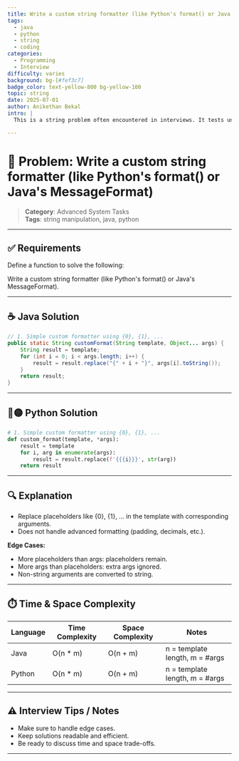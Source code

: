 ```yaml
---
title: Write a custom string formatter (like Python's format() or Java's MessageFormat)
tags:
  - java
  - python
  - string
  - coding
categories:
  - Programming
  - Interview
difficulty: varies
background: bg-[#fef3c7]
badge_color: text-yellow-800 bg-yellow-100
topic: string
date: 2025-07-01
author: Anikethan Bekal
intro: |
  This is a string problem often encountered in interviews. It tests understanding of fundamental concepts such as iteration, pattern matching, or algorithmic design depending on the problem.

---
```


# 🧠 Problem: Write a custom string formatter (like Python's format() or Java's MessageFormat)

> **Category**: Advanced System Tasks  
> **Tags**: string manipulation, java, python

---

## ✅ Requirements

Define a function to solve the following:

Write a custom string formatter (like Python's format() or Java's MessageFormat).

---

## ☕ Java Solution

```java
// 1. Simple custom formatter using {0}, {1}, ...
public static String customFormat(String template, Object... args) {
    String result = template;
    for (int i = 0; i < args.length; i++) {
        result = result.replace("{" + i + "}", args[i].toString());
    }
    return result;
}
```

---

## 🔵🟡 Python Solution

```python
# 1. Simple custom formatter using {0}, {1}, ...
def custom_format(template, *args):
    result = template
    for i, arg in enumerate(args):
        result = result.replace(f'{{{i}}}', str(arg))
    return result
```

---

## 🔍 Explanation

- Replace placeholders like {0}, {1}, ... in the template with corresponding arguments.
- Does not handle advanced formatting (padding, decimals, etc.).

**Edge Cases:**
- More placeholders than args: placeholders remain.
- More args than placeholders: extra args ignored.
- Non-string arguments are converted to string.

---

## ⏱️ Time & Space Complexity

| Language | Time Complexity | Space Complexity | Notes |
|----------|-----------------|------------------|-------|
| Java     | O(n * m)        | O(n + m)         | n = template length, m = #args |
| Python   | O(n * m)        | O(n + m)         | n = template length, m = #args |

---

## ⚠️ Interview Tips / Notes

- Make sure to handle edge cases.
- Keep solutions readable and efficient.
- Be ready to discuss time and space trade-offs.

---
